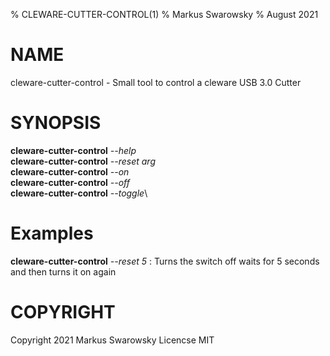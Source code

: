% CLEWARE-CUTTER-CONTROL(1)
% Markus Swarowsky
% August 2021

# NAME
cleware-cutter-control - Small tool to control a cleware USB 3.0 Cutter

# SYNOPSIS
**cleware-cutter-control** *--help*\
**cleware-cutter-control** *--reset* *arg*\
**cleware-cutter-control** *--on*\
**cleware-cutter-control** *--off*\
**cleware-cutter-control** *--toggle*\


# Examples
**cleware-cutter-control** *--reset 5*
: Turns the switch off waits for 5 seconds and then turns it on again


# COPYRIGHT
Copyright 2021 Markus Swarowsky Licencse MIT